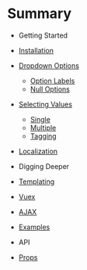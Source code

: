 # Summary

- Getting Started
- [Installation](Install.md)
- [Dropdown Options](Basics/Options.md)
	- [Option Labels](Basics/Options.md#labels)
	- [Null Options](Basics/Options.md#null)
- [Selecting Values](Basics/Values.md#values)
	- [Single](Basics/Values.md#single)
	- [Multiple](Basics/Values.md#multiple)
	- [Tagging](Basics/Values.md#tagging)
- [Localization](Basics/Localization.md)

- Digging Deeper
- [Templating](Advanced/Templating.md)
- [Vuex](Advanced/Vuex.md)
- [AJAX](Advanced/Ajax.md)
- [Examples](Examples.md)

- API
- [Props](Api/Props.md)